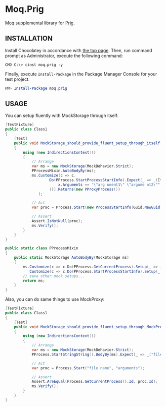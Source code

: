 # Moq.Prig
[Moq](https://github.com/Moq/moq4) supplemental library for [Prig](https://github.com/urasandesu/Prig).



## INSTALLATION
Install Chocolatey in accordance with [the top page](https://chocolatey.org/). Then, run command prompt as Administrator, execute the following command: 
```dos
CMD C:\> cinst moq.prig -y
```

Finally, execute `Install-Package` in the Package Manager Console for your test project: 
```powershell
PM> Install-Package moq.prig
```



## USAGE
You can setup fluently with MockStorage through itself: 
```cs
[TestFixture]
public class Class1
{
    [Test]
    public void MockStorage_should_provide_fluent_setup_through_itself()
    {
        using (new IndirectionsContext())
        {
            // Arrange
            var ms = new MockStorage(MockBehavior.Strict);
            PProcessMixin.AutoBodyBy(ms);
            ms.Customize(c => c.
                    Do(PProcess.StartProcessStartInfo).Expect(_ => _(It.Is<ProcessStartInfo>(x =>
                        x.Arguments == "\"arg ument1\" \"argume nt2\""
                    ))).Returns(new PProxyProcess())
               );

            // Act
            var proc = Process.Start(new ProcessStartInfo(Guid.NewGuid().ToString(), "\"arg ument1\" \"argume nt2\""));

            // Assert
            Assert.IsNotNull(proc);
            ms.Verify();
        }
    }
}

public static class PProcessMixin
{
    public static MockStorage AutoBodyBy(MockStorage ms)
    {
        ms.Customize(c => c.Do(PProcess.GetCurrentProcess).Setup(_ => _()).Returns(new PProxyProcess())).
           Customize(c => c.Do(PProcess.StartProcessStartInfo).Setup(_ => _(It.IsAny<ProcessStartInfo>())).Returns(new PProxyProcess()));
        // save other mock setups...
        return ms;
    }
}
```

Also, you can do same things to use MockProxy: 
```cs
[TestFixture]
public class Class1
{
    [Test]
    public void MockStorage_should_provide_fluent_setup_through_MockProxy()
    {
        using (new IndirectionsContext())
        {
            // Arrange
            var ms = new MockStorage(MockBehavior.Strict);
            PProcess.StartStringString().BodyBy(ms).Expect(_ => _("file name", "arguments")).Returns(Process.GetCurrentProcess());

            // Act
            var proc = Process.Start("file name", "arguments");

            // Assert
            Assert.AreEqual(Process.GetCurrentProcess().Id, proc.Id);
            ms.Verify();
        }
    }
}
```
